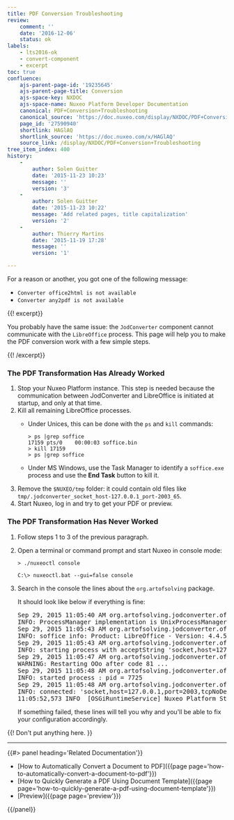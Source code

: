```yaml
---
title: PDF Conversion Troubleshooting
review:
    comment: ''
    date: '2016-12-06'
    status: ok
labels:
    - lts2016-ok
    - convert-component
    - excerpt
toc: true
confluence:
    ajs-parent-page-id: '19235645'
    ajs-parent-page-title: Conversion
    ajs-space-key: NXDOC
    ajs-space-name: Nuxeo Platform Developer Documentation
    canonical: PDF+Conversion+Troubleshooting
    canonical_source: 'https://doc.nuxeo.com/display/NXDOC/PDF+Conversion+Troubleshooting'
    page_id: '27590940'
    shortlink: HAGlAQ
    shortlink_source: 'https://doc.nuxeo.com/x/HAGlAQ'
    source_link: /display/NXDOC/PDF+Conversion+Troubleshooting
tree_item_index: 400
history:
    -
        author: Solen Guitter
        date: '2015-11-23 10:23'
        message: ''
        version: '3'
    -
        author: Solen Guitter
        date: '2015-11-23 10:22'
        message: 'Add related pages, title capitalization'
        version: '2'
    -
        author: Thierry Martins
        date: '2015-11-19 17:28'
        message: ''
        version: '1'

---
```

For a reason or another, you got one of the following message:

*   `Converter office2html is not available`
*   `Converter any2pdf is not available`

{{! excerpt}}

You probably have the same issue: the `JodConverter` component cannot communicate with the `LibreOffice` process. This page will help you to make the PDF conversion work with a few simple steps.

{{! /excerpt}}

### The PDF Transformation Has Already Worked

1.  Stop your Nuxeo Platform instance. This step is needed because the communication between JodConverter and LibreOffice is initiated at startup, and only at that time.
2.  Kill all remaining LibreOffice processes.
    *   Under Unices, this can be done with the `ps` and `kill` commands:

        ```
        > ps |grep soffice
        17159 pts/0    00:00:03 soffice.bin
        > kill 17159
        > ps |grep soffice
        ```

    *   Under MS Windows, use the Task Manager to identify a `soffice.exe` process and use the **End Task** button to kill it.
3.  Remove the `$NUXEO/tmp` folder: it could contain old files like `tmp/.jodconverter_socket_host-127.0.0.1_port-2003_65`.
4.  Start Nuxeo, log in and try to get your PDF or preview.

### The PDF Transformation Has Never Worked

1.  Follow steps 1 to 3 of the previous paragraph.
2.  Open a terminal or command prompt and start Nuxeo in console mode:

    ```
    > ./nuxeoctl console
    ```

    ```
    C:\> nuxeoctl.bat --gui=false console
    ```

3.  Search in the console the lines about the&nbsp;`org.artofsolving` package.

    It should look like below if everything is fine:

    <pre>Sep 29, 2015 11:05:40 AM org.artofsolving.jodconverter.office.ProcessPoolOfficeManager <init>
    INFO: ProcessManager implementation is UnixProcessManager
    Sep 29, 2015 11:05:43 AM org.artofsolving.jodconverter.office.OfficeVersionDescriptor <init>
    INFO: soffice info: Product: LibreOffice - Version: 4.4.5.2 - useGnuStyleLongOptions: true
    Sep 29, 2015 11:05:43 AM org.artofsolving.jodconverter.office.OfficeProcess doStart
    INFO: starting process with acceptString 'socket,host=127.0.0.1,port=2003,tcpNoDelay=1' and profileDir '/home/nuxeo/nuxeo-cap-tomcat/tmp/.jodconverter_socket_host-127.0.0.1_port-2003_58'
    Sep 29, 2015 11:05:47 AM org.artofsolving.jodconverter.office.OfficeProcess doStart
    WARNING: Restarting OOo after code 81 ...
    Sep 29, 2015 11:05:48 AM org.artofsolving.jodconverter.office.OfficeProcess doStart
    INFO: started process : pid = 7725
    Sep 29, 2015 11:05:48 AM org.artofsolving.jodconverter.office.OfficeConnection connect
    INFO: connected: 'socket,host=127.0.0.1,port=2003,tcpNoDelay=1'
    11:05:52,573 INFO  [OSGiRuntimeService] Nuxeo Platform Started</pre>

    If something failed, these lines will tell you why and you'll be able to fix your configuration accordingly.

{{! Don't put anything here. }}

* * *

<div class="row" data-equalizer data-equalize-on="medium"><div class="column medium-6">{{#> panel heading='Related Documentation'}}

*   [How to Automatically Convert a Document to PDF]({{page page='how-to-automatically-convert-a-document-to-pdf'}})
*   [How to Quickly Generate a PDF Using Document Template]({{page page='how-to-quickly-generate-a-pdf-using-document-template'}})
*   [Preview]({{page page='preview'}})

{{/panel}}</div><div class="column medium-6">

&nbsp;

</div></div>
